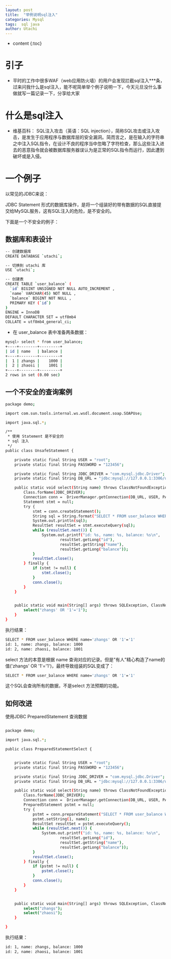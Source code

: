```yaml
---
layout: post
title:  "举例说明sql注入"
categories: Mysql
tags:  sql java
author: Utachi
---
```


* content
{:toc}

# 引子

* 平时的工作中很多WAF（web应用防火墙）的用户会发现拦截sql注入***条，过来问我什么是sql注入，能不呢简单举个例子说明一下，今天元旦没什么事做就写一篇记录一下，分享给大家

# 什么是sql注入

* 维基百科：
SQL注入攻击（英语：SQL injection），简称SQL攻击或注入攻击，是发生于应用程序与数据库层的安全漏洞。简而言之，是在输入的字符串之中注入SQL指令，在设计不良的程序当中忽略了字符检查，那么这些注入进去的恶意指令就会被数据库服务器误认为是正常的SQL指令而运行，因此遭到破坏或是入侵。

# 一个例子
以常见的JDBC来说：

JDBC Statement 形式的数据库操作，是将一个组装好的带有数据的SQL直接提交给MySQL服务，这有SQL注入的危险，是不安全的。

下面是一个不安全的例子：





## 数据库和表设计

```bash
-- 创建数据库
CREATE DATABASE `utachi`;

-- 切换到 utachi 库
USE `utachi`;

-- 创建表
CREATE TABLE `user_balance` (
  `id` BIGINT UNSIGNED NOT NULL AUTO_INCREMENT ,
  `name` VARCHAR(45) NOT NULL ,
  `balance` BIGINT NOT NULL ,
  PRIMARY KEY (`id`)
)
ENGINE = InnoDB
DEFAULT CHARACTER SET = utf8mb4
COLLATE = utf8mb4_general_ci;
```

* 在 user_balance 表中准备两条数据：

```bash
mysql> select * from user_balance;
+----+--------+---------+
| id | name   | balance |
+----+--------+---------+
|  1 | zhangs |    1000 |
|  2 | zhaosi |    1001 |
+----+--------+---------+
2 rows in set (0.00 sec)
```
## 一个不安全的查询案例

```bash
package demo;

import com.sun.tools.internal.ws.wsdl.document.soap.SOAPUse;

import java.sql.*;

/**
 * 使用 Statement 是不安全的
 * sql 注入
 */
public class UnsafeStatement {

    private static final String USER = "root";
    private static final String PASSWORD = "123456";

    private static final String JDBC_DRIVER = "com.mysql.jdbc.Driver";
    private static final String DB_URL = "jdbc:mysql://127.0.0.1:3306/utachi";

    public static void select(String name) throws ClassNotFoundException, SQLException {
        Class.forName(JDBC_DRIVER);
        Connection conn =  DriverManager.getConnection(DB_URL, USER, PASSWORD);
        Statement stmt = null;
        try {
            stmt = conn.createStatement();
            String sql = String.format("SELECT * FROM user_balance WHERE name='%s'", name);
            System.out.println(sql);
            ResultSet resultSet = stmt.executeQuery(sql);
            while (resultSet.next()) {
                System.out.printf("id: %s, name: %s, balance: %s\n",
                        resultSet.getLong("id"),
                        resultSet.getString("name"),
                        resultSet.getLong("balance"));
            }
            resultSet.close();
        } finally {
            if (stmt != null) {
                stmt.close();
            }
            conn.close();
        }
    }


    public static void main(String[] args) throws SQLException, ClassNotFoundException {
        select("zhangs' OR '1'='1");
    }
}
```

执行结果：

```bash
SELECT * FROM user_balance WHERE name='zhangs' OR '1'='1'
id: 1, name: zhangs, balance: 1000
id: 2, name: zhaosi, balance: 1001
```

select 方法的本意是根据 name 查询对应的记录。但是"有人"精心构造了name的值('zhangs' OR '1'='1')，最终导致组装的SQL变成了：
```bash
SELECT * FROM user_balance WHERE name='zhangs' OR '1'='1'
```

这个SQL会查询所有的数据，不是select 方法预期的功能。

## 如何改进

使用JDBC PreparedStatement 查询数据


```bash

package demo;

import java.sql.*;

public class PreparedStatementSelect {


    private static final String USER = "root";
    private static final String PASSWORD = "123456";

    private static final String JDBC_DRIVER = "com.mysql.jdbc.Driver";
    private static final String DB_URL = "jdbc:mysql://127.0.0.1:3306/utachi";

    public static void select(String name) throws ClassNotFoundException, SQLException {
        Class.forName(JDBC_DRIVER);
        Connection conn =  DriverManager.getConnection(DB_URL, USER, PASSWORD);
        PreparedStatement pstmt = null;
        try {
            pstmt = conn.prepareStatement("SELECT * FROM user_balance WHERE name=?");
            pstmt.setString(1, name);
            ResultSet resultSet = pstmt.executeQuery();
            while (resultSet.next()) {
                System.out.printf("id: %s, name: %s, balance: %s\n",
                        resultSet.getLong("id"),
                        resultSet.getString("name"),
                        resultSet.getLong("balance"));
            }
            resultSet.close();
        } finally {
            if (pstmt != null) {
                pstmt.close();
            }
            conn.close();
        }
    }


    public static void main(String[] args) throws SQLException, ClassNotFoundException {
        select("zhangs");
        select("zhaosi");
    }

}
```
执行结果：

```bash
id: 1, name: zhangs, balance: 1000
id: 2, name: zhaosi, balance: 1001
```
